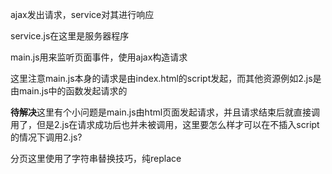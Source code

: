 ajax发出请求，service对其进行响应

service.js在这里是服务器程序

main.js用来监听页面事件，使用ajax构造请求

这里注意main.js本身的请求是由index.html的script发起，而其他资源例如2.js是由main.js中的函数发起请求的

**待解决**这里有个小问题是main.js由html页面发起请求，并且请求结束后就直接调用了，但是2.js在请求成功后也并未被调用，这里要怎么样才可以在不插入script的情况下调用2.js?

分页这里使用了字符串替换技巧，纯replace